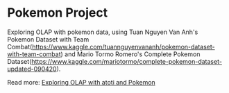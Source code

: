 # Pokemon Project

Exploring OLAP with pokemon data, using Tuan Nguyen Van Anh's Pokemon Dataset with Team Combat(https://www.kaggle.com/tuannguyenvananh/pokemon-dataset-with-team-combat) and Mario Tormo Romero's Complete Pokemon Dataset(https://www.kaggle.com/mariotormo/complete-pokemon-dataset-updated-090420).

Read more: [Exploring OLAP with atoti and Pokemon](https://medium.com/atoti/)
